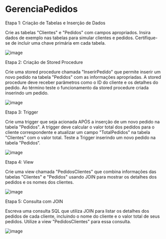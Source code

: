 # GerenciaPedidos

Etapa 1: Criação de Tabelas e Inserção de Dados

Crie as tabelas "Clientes" e "Pedidos" com campos apropriados. Insira dados de exemplo nas tabelas para simular clientes e pedidos. Certifique-se de incluir uma chave primária em cada tabela.

![image](https://github.com/fzkdiniz/GerenciaPedidos/assets/61026576/21960bd5-c382-4af7-87e6-30603bc85389)

Etapa 2: Criação de Stored Procedure

Crie uma stored procedure chamada "InserirPedido" que permite inserir um novo pedido na tabela "Pedidos" com as informações apropriadas. A stored procedure deve receber parâmetros como o ID do cliente e os detalhes do pedido. Ao término teste o funcionamento da stored procedure criada inserindo um pedido.

![image](https://github.com/fzkdiniz/GerenciaPedidos/assets/61026576/6ce838cc-ee17-4835-ae5a-ceb3e1dbf452)


Etapa 3: Trigger

Crie uma trigger que seja acionada APÓS a inserção de um novo pedido na tabela "Pedidos". A trigger deve calcular o valor total dos pedidos para o cliente correspondente e atualizar um campo "TotalPedidos" na tabela "Clientes" com o valor total. Teste a Trigger inserindo um novo pedido na tabela "Pedidos“.

![image](https://github.com/fzkdiniz/GerenciaPedidos/assets/61026576/eae589c2-2c88-4d52-841a-cf3bdc1b4167)


Etapa 4: View

Crie uma view chamada "PedidosClientes" que combina informações das tabelas "Clientes" e "Pedidos" usando JOIN para mostrar os detalhes dos pedidos e os nomes dos clientes.

![image](https://github.com/fzkdiniz/GerenciaPedidos/assets/61026576/19ffd653-15d5-4bef-8e32-b6e4501ad63b)


Etapa 5: Consulta com JOIN

Escreva uma consulta SQL que utiliza JOIN para listar os detalhes dos pedidos de cada cliente, incluindo o nome do cliente e o valor total de seus pedidos. Utilize a view "PedidosClientes" para essa consulta.

![image](https://github.com/fzkdiniz/GerenciaPedidos/assets/61026576/db984423-88ba-425e-8f8a-0dd73102e132)




